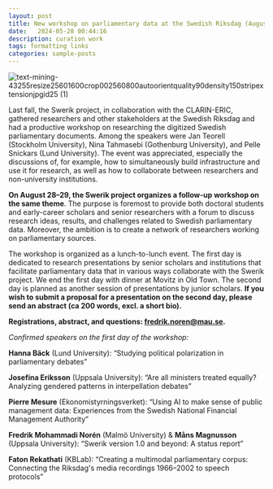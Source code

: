 ```yaml
---
layout: post
title: New workshop on parliamentary data at the Swedish Riksdag (August 28–29)
date:   2024-05-28 00:44:16
description: curation work 
tags: formatting links
categories: sample-posts
---
```


![text-mining-43255resize25601600crop002560800autoorientquality90density150stripextensionjpgid25 (1)](https://github.com/swerik-project/swerik-project.github.io/assets/15212990/f496a554-c59f-4f04-8896-aa4640dcd6a7)


Last fall, the Swerik project, in collaboration with the CLARIN-ERIC, gathered researchers and other stakeholders at the Swedish Riksdag and had a productive workshop on researching the digitized Swedish parliamentary documents. Among the speakers were Jan Teorell (Stockholm University), Nina Tahmasebi (Gothenburg University), and Pelle Snickars (Lund University). The event was appreciated, especially the discussions of, for example, how to simultaneously build infrastructure and use it for research, as well as how to collaborate between researchers and non-university institutions. 

**On August 28–29, the Swerik project organizes a follow-up workshop on the same theme**. The purpose is foremost to provide both doctoral students and early-career scholars and senior researchers with a forum to discuss research ideas, results, and challenges related to Swedish parliamentary data. Moreover, the ambition is to create a network of researchers working on parliamentary sources.

The workshop is organized as a lunch-to-lunch event. The first day is dedicated to research presentations by senior scholars and institutions that facilitate parliamentary data that in various ways collaborate with the Swerik project. We end the first day with dinner at Movitz in Old Town. The second day is planned as another session of presentations by junior scholars. **If you wish to submit a proposal for a presentation on the second day, please send an abstract (ca 200 words, excl. a short bio).**



**Registrations, abstract, and questions: fredrik.noren@mau.se.**


*Confirmed speakers on the first day of the workshop:*
 
**Hanna Bäck** (Lund University): “Studying political polarization in parliamentary debates”

**Josefina Eriksson** (Uppsala University): “Are all ministers treated equally? Analyzing gendered patterns in interpellation debates”

**Pierre Mesure** (Ekonomistyrningsverket): “Using AI to make sense of public management data: Experiences from the Swedish National Financial Management Authority”

**Fredrik Mohammadi Norén** (Malmö University) & **Måns Magnusson** (Uppsala University): “Swerik version 1.0 and beyond: A status report”  

**Faton Rekathati** (KBLab): “Creating a multimodal parliamentary corpus: Connecting the Riksdag's media recordings 1966–2002 to speech protocols”

